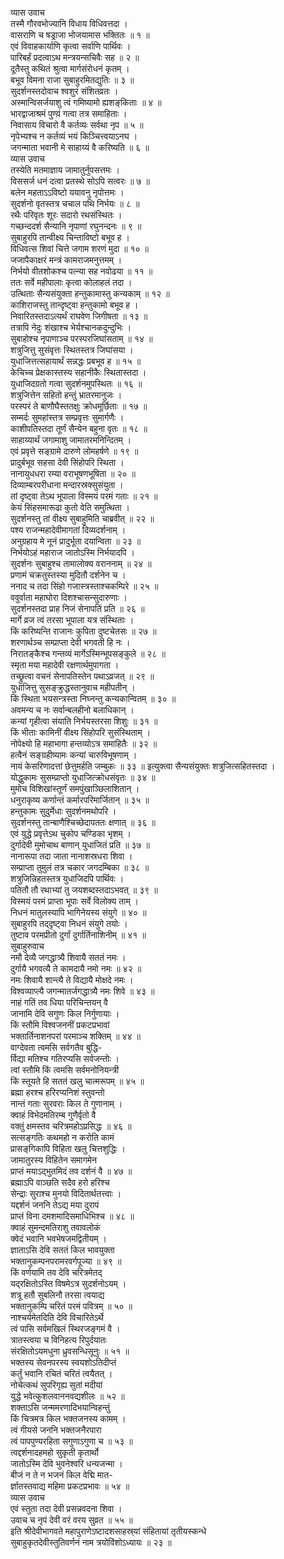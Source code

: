 व्यास उवाच  
तस्मै गौरवभोज्यानि विधाय विधिवत्तदा ।  
वासराणि च षड्राजा भोजयामास भक्तितः ॥ १ ॥  
एवं विवाहकार्याणि कृत्वा सर्वाणि पार्थिवः ।  
पारिबर्हं प्रदत्वाऽथ मन्त्रयन्सचिवैः सह ॥ २ ॥  
दूतैस्तु कथितं श्रुत्वा मार्गसंरोधनं कृतम् ।  
बभूव विमना राजा सुबाहुरमितद्युतिः ॥ ३ ॥  
सुदर्शनस्तदोवाच श्वशुरं संशितव्रतः ।  
अस्मान्विसर्जयाशु त्वं गमिष्यामो ह्यशङ्‌किताः ॥ ४ ॥  
भारद्वाजाश्रमं पुण्य़ं गत्वा तत्र समाहिताः ।  
निवासाय विचारो वै कर्तव्यः सर्वथा नृप ॥ ५ ॥  
नृपेभ्यश्च न कर्तव्यं भयं किञ्चित्त्वयाऽनघ ।  
जगन्माता भवानी मे साहाय्यं वै करिष्यति ॥ ६ ॥  
व्यास उवाच  
तस्येति मतमाज्ञाय जामातुर्नुपसत्तमः ।  
विससर्ज धनं दत्वा प्रतस्थे सोऽपि सत्वरः ॥ ७ ॥  
बलेन महताऽऽविष्टो ययावनु नृपोत्तमः ।  
सुदर्शनो वृतस्तत्र चचाल पथि निर्भयः ॥ ८ ॥  
रथैः परिवृतः शूरः सदारो रथसंस्थितः ।  
गच्छन्ददर्श सैन्यानि नृपाणां रघुनन्दनः ॥ ९ ॥  
सुबाहुरपि तान्वीक्ष्य चिन्ताविष्टो बभूव ह ।  
विधिवत्स शिवां चित्ते जगाम शरणं मुदा ॥ १० ॥  
जजापैकाक्षरं मन्त्रं कामराजमनुत्तमम् ।  
निर्भयो वीतशोकश्च पत्न्या सह नवोढया ॥ ११ ॥  
ततः सर्वे महीपालाः कृत्वा कोलाहलं तदा ।  
उत्थिताः सैन्यसंयुक्ता हन्तुकामास्तु कन्यकाम् ॥ १२ ॥  
काशिराजस्तु तान्दृष्ट्वा हन्तुकामो बभूव ह ।  
निवारितस्तदाऽत्यर्थं राघवेण जिगीषता ॥ १३ ॥  
तत्रापि नेदुः शंखाश्च भेर्यश्चानकदुन्दुभिः ।  
सुबाहोश्च नृपाणाञ्च परस्परजिघांसताम् ॥ १४ ॥  
शत्रुजित्तु सुसंवृत्तः स्थितस्तत्र जिघांसया ।  
युधाजित्तत्सहायार्थं सन्नद्धः प्रबभूव ह ॥ १५ ॥  
केचिच्च प्रेक्षकास्तस्य सहानीकैः स्थितास्तदा ।  
युधाजिदग्रतो गत्वा सुदर्शनमुपस्थितः ॥ १६ ॥  
शत्रुजित्तेन सहितो हन्तुं भ्रातरमानुजः ।  
परस्परं ते बाणौघैस्ततक्षुः क्रोधमूर्छिताः ॥ १७ ॥  
सम्मर्दः सुमहांस्तत्र सम्प्रवृत्तः सुमार्गणैः ।  
काशीपतिस्तदा तूर्णं सैन्येन बहुना वृतः ॥ १८ ॥  
साहाय्यार्थं जगामाशु जामातरमनिन्दितम् ।  
एवं प्रवृत्ते सङ्ग्रामे दारुणे लोमहर्षणे ॥ १९ ॥  
प्रादुर्बभूव सहसा देवी सिंहोपरि स्थिता ।  
नानायुधधरा रम्या वराभूषणभूषिता ॥ २० ॥  
दिव्याम्बरपरीधाना मन्दारस्रक्सुसंयुता ।  
तां दृष्ट्वा तेऽथ भूपाला विस्मयं परमं गताः ॥ २१ ॥  
केयं सिंहसमारूढा कुतो वेति समुत्थिता ।  
सुदर्शनस्तु तां वीक्ष्य सुबाहुमिति चाब्रवीत् ॥ २२ ॥  
पश्य राजन्महादेवीमागतां दिव्यदर्शनाम् ।  
अनुग्रहाय मे नूनं प्रादुर्भूता दयान्विता ॥ २३ ॥  
निर्भयोऽहं महाराज जातोऽस्मि निर्भयादपि ।  
सुदर्शनः सुबाहुश्च तामालोक्य वराननाम् ॥ २४ ॥  
प्रणामं चक्रतुस्तस्या मुदितौ दर्शनेन च ।  
ननाद च तदा सिंहो गजास्त्रस्ताश्चकम्पिरे ॥ २५ ॥  
ववुर्वाता महाघोरा दिशश्चासन्सुदारुणाः ।  
सुदर्शनस्तदा प्राह निजं सेनापतिं प्रति ॥ २६ ॥  
मार्गे व्रज त्वं तरसा भूपाला यत्र संस्थिताः ।  
किं करिष्यन्ति राजानः कुपिता दुष्टचेतसः ॥ २७ ॥  
शरणार्थञ्च सम्प्राप्ता देवी भगवती हि नः ।  
निरातङ्कैश्च गन्तव्यं मार्गेऽस्मिन्भूपसङ्कुले ॥ २८ ॥  
स्मृता मया महादेवी रक्षणार्थमुपागता ।  
तच्छ्रुत्वा वचनं सेनापतिस्तेन पथाऽव्रजत् ॥ २९ ॥  
युधाजित्तु सुसङ्क्रुद्धस्तानुवाच महीपतीन् ।  
किं स्थिता भयसन्त्रस्ता निघ्नन्तु कन्यकान्वितम् ॥ ३० ॥  
अवमन्य च नः सर्वान्बलहीनो बलाधिकान् ।  
कन्यां गृहीत्वा संयाति निर्भयस्तरसा शिशुः ॥ ३१ ॥  
किं भीताः कामिनीं वीक्ष्य सिंहोपरि सुसंस्थिताम् ।  
नोपेक्ष्यो हि महाभागा हन्तव्योऽत्र समाहितैः ॥ ३२ ॥  
हत्वैनं सङ्ग्रहीष्यामः कन्यां चारुविभूषणाम् ।  
नायं केसरिणादत्तां छेत्तुमर्हति जम्बुकः ॥ ३३ ॥
इत्युक्त्वा सैन्यसंयुक्तः शत्रुजित्सहितस्तदा ।  
योद्धुकामः सुसम्प्राप्तो युधाजित्क्रोधसंवृतः ॥ ३४ ॥  
मुमोच विशिखांस्तूर्णं समपुंखाञ्छिलाशितान् ।  
धनुराकृष्य कर्णान्तं कर्मारपरिमार्जितान् ॥ ३५ ॥  
हन्तुकामः सुदुर्मेधाः सुदर्शनमथोपरि ।  
सुदर्शनस्तु तान्बाणैश्चिच्छेदापततः क्षणात् ॥ ३६ ॥  
एवं युद्धे प्रवृत्तेऽथ चुकोप चण्डिका भृशम् ।  
दुर्गादेवी मुमोचाथ बाणान् युधाजितं प्रति ॥ ३७ ॥  
नानारूपा तदा जाता नानाशस्रधरा शिवा ।  
सम्प्राप्ता तुमुलं तत्र चकार जगदम्बिका ॥ ३८ ॥  
शत्रुजिन्निहतस्तत्र युधाजिदपि पार्थिवः ।  
पतितौ तौ रथाभ्यां तु जयशब्दस्तदाऽभवत् ॥ ३९ ॥  
विस्मयं परमं प्राप्ता भूपाः सर्वे विलोक्य ताम् ।  
निधनं मातुलस्यापि भागिनेयस्य संयुगे ॥ ४० ॥  
सुबाहुरपि तद्‌दृष्ट्वा निधनं संयुगे तयोः ।  
तुष्टाव परमप्रीतो दुर्गां दुर्गार्तिनाशिनीम् ॥ ४१ ॥  
सुबाहुरुवाच  
नमौ देव्यै जगद्धात्र्यै शिवायै सततं नमः ।  
दुर्गायै भगवत्यै ते कामदायै नमो नमः ॥ ४२ ॥  
नमः शिवायै शान्त्यै ते विद्यायै मोक्षदे नमः ।  
विश्वव्याप्त्यै जगन्मातर्जगद्धात्र्यै नमः शिवे ॥ ४३ ॥  
नाहं गतिं तव धिया परिचिन्तयन् वै  
     जानामि देवि सगुणः किल निर्गुणायाः ।  
किं स्तौ‌मि विश्वजननीं प्रकटप्रभावां  
     भक्तार्तिनाशनपरां परमाञ्च शक्तिम् ॥ ४४ ॥  
वाग्देवता त्वमसि सर्वगतैव बुद्धि-  
     र्विद्या मतिश्च गतिरप्यसि सर्वजन्तोः ।  
त्वां स्तौ‌मि किं त्वमसि सर्वमनोनियन्त्री  
     किं स्तूयते हि सततं खलु चात्मरूपम् ॥ ४५ ॥  
ब्रह्मा हरश्च हरिरप्यनिशं स्तुवन्तो  
     नान्तं गताः सुरवराः किल ते गुणानाम् ।  
क्वाहं विभेदमतिरम्ब गुणैर्वृतो वै  
     वक्तुं क्षमस्तव चरित्रमहोऽप्रसिद्धः ॥ ४६ ॥  
सत्सङ्गतिः कथमहो न करोति कामं  
     प्रासङ्‌गिकापि विहिता खलु चित्तशुद्धिः ।  
जामातुरस्य विहितेन समागमेन  
     प्राप्तं मयाऽद्‌भुतमिदं तव दर्शनं वै ॥ ४७ ॥  
ब्रह्माऽपि वाञ्छति सदैव हरो हरिश्च  
     सेन्द्राः सुराश्च मुनयो विदितार्थतत्त्वाः ।  
यद्दर्शनं जननि तेऽद्य मया दुरापं  
     प्राप्तं विना दमशमादिसमाधिभिश्च ॥ ४८ ॥  
क्वाहं सुमन्दमतिराशु तवावलोकं  
     क्वेदं भवानि भवभेषजमद्वितीयम् ।  
ज्ञाताऽसि देवि सततं किल भावयुक्ता  
     भक्तानुकम्पनपरामरवर्गपूज्या ॥ ४९ ॥  
किं वर्णयामि तव देवि चरित्रमेतद्‌  
     यद्‌रक्षितोऽस्ति विषमेऽत्र सुदर्शनोऽयम् ।  
शत्रू हतौ सुबलिनौ तरसा त्वयाद्य  
     भक्तानुकम्पि चरितं परमं पवित्रम् ॥ ५० ॥  
नाश्चर्यमेतदिति देवि विचारितेऽर्थे  
     त्वं पासि सर्वमखिलं स्थिरजङ्गमं वै ।  
त्रातस्त्वया च विनिहत्य रिपुर्दयातः  
     संरक्षितोऽयमधुना ध्रुवसन्धिसूनुः ॥ ५१ ॥  
भक्तस्य सेवनपरस्य स्वयशोऽतिदीप्तं  
     कर्तुं भवानि रचितं चरितं त्वयैतत् ।  
नोचेत्कथं सुपरिगृह्य सुतां मदीयां  
     युद्धे भवेत्कुशलवाननवद्यशीलः ॥ ५२ ॥  
शक्ताऽसि जन्ममरणादिभयान्विहन्तुं  
     किं चित्रमत्र किल भक्तजनस्य कामम् ।  
त्वं गीयसे जननि भक्तजनैरपारा  
     त्वं पापपुण्यरहिता सगुणाऽगुणा च ॥ ५३ ॥  
त्वद्दर्शनादहमहो सुकृती कृतार्थो  
     जातोऽस्मि देवि भुवनेश्वरि धन्यजन्मा ।  
बीजं न ते न भजनं किल वेद्मि मात-  
     र्ज्ञातस्तवाद्य महिमा प्रकटप्रभावः ॥ ५४ ॥  
व्यास उवाच  
एवं स्तुता तदा देवी प्रसन्नवदना शिवा ।  
उवाच च नृपं देवी वरं वरय सुव्रत ॥ ५५ ॥  
इति श्रीदेवीभागवते महापुराणेऽष्टादशसाहस्र्यां संहितायां तृतीयस्कन्धे  
सुबाहुकृतदेवीस्तुतिवर्णनं नाम त्रयोविंशोऽध्यायः ॥ २३ ॥
